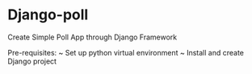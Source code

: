 # Django-poll

Create Simple Poll App through Django Framework

Pre-requisites:
~ Set up python virtual environment
~ Install and create Django project
